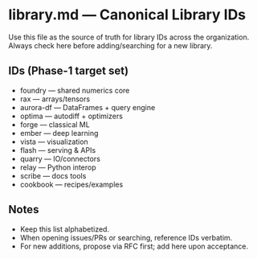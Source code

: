 # library.md — Canonical Library IDs

Use this file as the source of truth for library IDs across the organization. Always check here before adding/searching for a new library.

## IDs (Phase-1 target set)

- foundry — shared numerics core
- rax — arrays/tensors
- aurora-df — DataFrames + query engine
- optima — autodiff + optimizers
- forge — classical ML
- ember — deep learning
- vista — visualization
- flash — serving & APIs
- quarry — IO/connectors
- relay — Python interop
- scribe — docs tools
- cookbook — recipes/examples

## Notes

- Keep this list alphabetized.
- When opening issues/PRs or searching, reference IDs verbatim.
- For new additions, propose via RFC first; add here upon acceptance.
